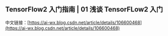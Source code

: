 ## TensorFlow2 入门指南 | 01 浅谈 TensorFLow2 入门

中文链接：[https://ai-wx.blog.csdn.net/article/details/106600468](https://ai-wx.blog.csdn.net/article/details/106600468)
